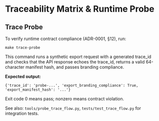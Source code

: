# Traceability Matrix & Runtime Probe

## Trace Probe

To verify runtime contract compliance (ADR-0001, §12), run:

    make trace-probe

This command runs a synthetic export request with a generated trace_id and checks that the API response echoes the trace_id, returns a valid 64-character manifest hash, and passes branding compliance.

**Expected output:**

    {'trace_id': 'probe-...', 'export_branding_compliance': True, 'export_manifest_hash': '...'}

Exit code 0 means pass; nonzero means contract violation.

See also: `tools/probe_trace_flow.py`, `tests/test_trace_flow.py` for integration tests.
